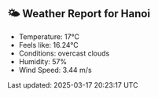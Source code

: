 <!-- WEATHER-START -->
## 🌤 Weather Report for Hanoi

- Temperature: 17°C
- Feels like: 16.24°C
- Conditions: overcast clouds
- Humidity: 57%
- Wind Speed: 3.44 m/s

Last updated: 2025-03-17 20:23:17 UTC
<!-- WEATHER-END -->

